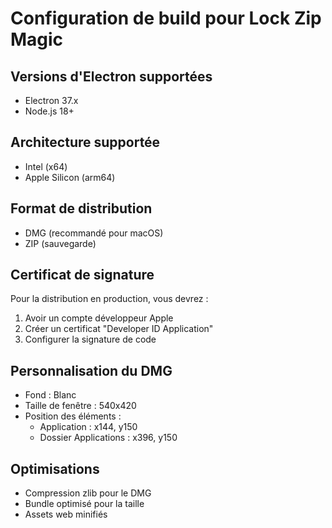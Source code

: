 # Configuration de build pour Lock Zip Magic

## Versions d'Electron supportées
- Electron 37.x
- Node.js 18+

## Architecture supportée
- Intel (x64)
- Apple Silicon (arm64)

## Format de distribution
- DMG (recommandé pour macOS)
- ZIP (sauvegarde)

## Certificat de signature
Pour la distribution en production, vous devrez :
1. Avoir un compte développeur Apple
2. Créer un certificat "Developer ID Application"
3. Configurer la signature de code

## Personnalisation du DMG
- Fond : Blanc
- Taille de fenêtre : 540x420
- Position des éléments :
  - Application : x144, y150
  - Dossier Applications : x396, y150

## Optimisations
- Compression zlib pour le DMG
- Bundle optimisé pour la taille
- Assets web minifiés

